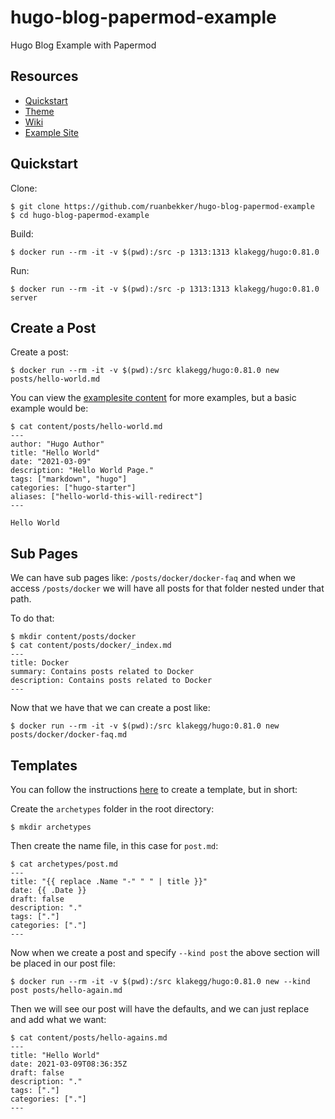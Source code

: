 # hugo-blog-papermod-example
Hugo Blog Example with Papermod

## Resources

- [Quickstart](https://gohugo.io/getting-started/quick-start/)
- [Theme](https://github.com/adityatelange/hugo-PaperMod/wiki/Installation)
- [Wiki](https://github.com/adityatelange/hugo-PaperMod/wiki/Installation)
- [Example Site](https://github.com/adityatelange/hugo-PaperMod/tree/exampleSite)

## Quickstart

Clone:

```
$ git clone https://github.com/ruanbekker/hugo-blog-papermod-example
$ cd hugo-blog-papermod-example
```

Build:

```
$ docker run --rm -it -v $(pwd):/src -p 1313:1313 klakegg/hugo:0.81.0
```

Run:

```
$ docker run --rm -it -v $(pwd):/src -p 1313:1313 klakegg/hugo:0.81.0 server
```

## Create a Post

Create a post:

```
$ docker run --rm -it -v $(pwd):/src klakegg/hugo:0.81.0 new posts/hello-world.md
```

You can view the [examplesite content](https://github.com/adityatelange/hugo-PaperMod/tree/exampleSite/content/posts) for more examples, but a basic example would be:

```
$ cat content/posts/hello-world.md
---
author: "Hugo Author"
title: "Hello World"
date: "2021-03-09"
description: "Hello World Page."
tags: ["markdown", "hugo"]
categories: ["hugo-starter"]
aliases: ["hello-world-this-will-redirect"]
---

Hello World
```

## Sub Pages

We can have sub pages like: `/posts/docker/docker-faq` and when we access `/posts/docker` we will have all posts for that folder nested under that path.

To do that:

```
$ mkdir content/posts/docker 
$ cat content/posts/docker/_index.md
---
title: Docker
summary: Contains posts related to Docker
description: Contains posts related to Docker
---
```

Now that we have that we can create a post like:

```
$ docker run --rm -it -v $(pwd):/src klakegg/hugo:0.81.0 new posts/docker/docker-faq.md
```

## Templates

You can follow the instructions [here](https://github.com/adityatelange/hugo-PaperMod/wiki/Installation#sample-pagemd) to create a template, but in short:

Create the `archetypes` folder in the root directory:

```
$ mkdir archetypes
```

Then create the name file, in this case for `post.md`:

```
$ cat archetypes/post.md
---
title: "{{ replace .Name "-" " " | title }}"
date: {{ .Date }}
draft: false
description: "."
tags: ["."]
categories: ["."]
--- 
```

Now when we create a post and specify `--kind post` the above section will be placed in our post file:

```
$ docker run --rm -it -v $(pwd):/src klakegg/hugo:0.81.0 new --kind post posts/hello-again.md
```

Then we will see our post will have the defaults, and we can just replace and add what we want:

```
$ cat content/posts/hello-agains.md
---
title: "Hello World"
date: 2021-03-09T08:36:35Z
draft: false
description: "."
tags: ["."]
categories: ["."]
---
```


